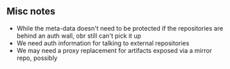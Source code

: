 Misc notes
-----------
* While the meta-data doesn't need to be protected if the repositories are behind an auth wall, obr still can't pick it up
* We need auth information for talking to external repositories
* We may need a proxy replacement for artifacts exposed via a mirror repo, possibly